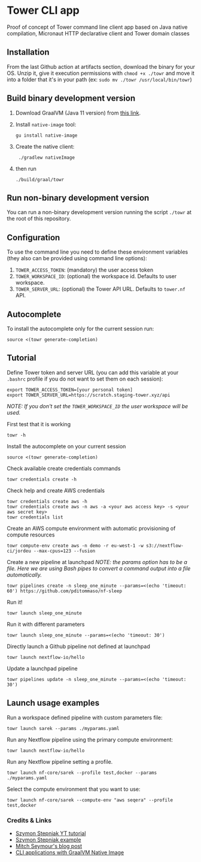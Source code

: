# Tower CLI app

Proof of concept of Tower command line client app based on Java native compilation, 
Micronaut HTTP declarative client and Tower domain classes  

## Installation

From the last Github action at artifacts section, download the binary for your OS. Unzip it, give it execution permissions
with `chmod +x ./towr` and move it into a folder that it's in your path (ex: `sudo mv ./towr /usr/local/bin/towr`)

## Build binary development version 

1. Download GraalVM (Java 11 version) from [this link](https://github.com/graalvm/graalvm-ce-builds/releases/tag/vm-20.2.0). 

2. Install `native-image` tool:

    ```
    gu install native-image
    ``` 

3. Create the native client: 

    ```
     ./gradlew nativeImage
    ```

4. then run 

    ```
    ./build/graal/towr
    ```
  
## Run non-binary development version

You can run a non-binary development version running the script `./towr` at the root of this repository.


## Configuration

To use the command line you need to define these environment variables (they also can be provided using command line options):

 1. `TOWER_ACCESS_TOKEN`: (mandatory) the user access token 
 2. `TOWER_WORKSPACE_ID`: (optional) the workspace id. Defaults to user workspace.
 3. `TOWER_SERVER_URL`: (optional) the Tower API URL. Defaults to `tower.nf` API. 

## Autocomplete

To install the autocomplete only for the current session run:
```
source <(towr generate-completion) 
```

## Tutorial

Define Tower token and server URL (you can add this variable at your `.bashrc` profile if you do not want to
set them on each session):
```
export TOWER_ACCESS_TOKEN=[your personal token]
export TOWER_SERVER_URL=https://scratch.staging-tower.xyz/api 
```
_NOTE: If you don't set the `TOWER_WORKSPACE_ID` the user workspace will be used._

First test that it is working
```
towr -h
```

Install the autocomplete on your current session
```
source <(towr generate-completion)
```

Check available create credentials commands
```
towr credentials create -h
```

Check help and create AWS credentials
```
towr credentials create aws -h
towr credentials create aws -n aws -a <your aws access key> -s <your aws secret key> 
towr credentials list
```

Create an AWS compute environment with automatic provisioning of compute resources
```
towr compute-env create aws -n demo -r eu-west-1 -w s3://nextflow-ci/jordeu --max-cpus=123 --fusion
```

Create a new pipeline at launchpad
_NOTE: the params option has to be a file. Here we are using Bash pipes to convert a command output into a file automatically._
```
towr pipelines create -n sleep_one_minute --params=<(echo 'timeout: 60') https://github.com/pditommaso/nf-sleep
```

Run it!
```
towr launch sleep_one_minute
```

Run it with different parameters
```
towr launch sleep_one_minute --params=<(echo 'timeout: 30')
```

Directly launch a Github pipeline not defined at launchpad
```
towr launch nextflow-io/hello
```

Update a launchpad pipeline
```
towr pipelines update -n sleep_one_minute --params=<(echo 'timeout: 30')
```

## Launch usage examples

Run a workspace defined pipeline with custom parameters file:
```
towr launch sarek --params ./myparams.yaml
```

Run any Nextflow pipeline using the primary compute environment:
```
towr launch nextflow-io/hello 
```

Run any Nextflow pipeline setting a profile.
```
towr launch nf-core/sarek --profile test,docker --params ./myparams.yaml
```

Select the compute environment that you want to use:
```
towr launch nf-core/sarek --compute-env "aws seqera" --profile test,docker
```


### Credits & Links 

* [Szymon Stepniak YT tutorial](https://www.youtube.com/watch?v=RPdugI8eZgo)
* [Szymon Stepniak example](https://github.com/wololock/gttp)
* [Mitch Seymour's blog post](https://medium.com/@mitch.seymour/building-native-java-clis-with-graalvm-picocli-and-gradle-2e8a8388d70d)
* [CLI applications with GraalVM Native Image](https://medium.com/graalvm/cli-applications-with-graalvm-native-image-d629a40aa0be)
